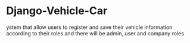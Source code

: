 # Django-Vehicle-Car
ystem that allow users to register and save their vehicle information according to their roles and there will be admin, user and company roles
